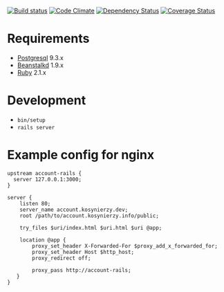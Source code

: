 [![Build status](https://travis-ci.org/kosynierzy/account.kosynierzy.info.png)](https://travis-ci.org/kosynierzy/account.kosynierzy.info)
[![Code Climate](https://codeclimate.com/github/kosynierzy/account.kosynierzy.info.png)](https://codeclimate.com/github/kosynierzy/account.kosynierzy.info)
[![Dependency Status](https://gemnasium.com/kosynierzy/account.kosynierzy.info.png)](https://gemnasium.com/kosynierzy/account.kosynierzy.info)
[![Coverage Status](https://coveralls.io/repos/kosynierzy/account.kosynierzy.info/badge.png)](https://coveralls.io/r/kosynierzy/account.kosynierzy.info)

# Requirements

* [Postgresql](http://www.postgresql.org/) 9.3.x
* [Beanstalkd](http://kr.github.io/beanstalkd/) 1.9.x
* [Ruby](https://www.ruby-lang.org/pl/) 2.1.x

# Development

* `bin/setup`
* `rails server`

# Example config for nginx

```
upstream account-rails {
  server 127.0.0.1:3000;
}

server {
    listen 80;
    server_name account.kosynierzy.dev;
    root /path/to/account.kosynierzy.info/public;

    try_files $uri/index.html $uri.html $uri @app;

    location @app {
        proxy_set_header X-Forwarded-For $proxy_add_x_forwarded_for;
        proxy_set_header Host $http_host;
        proxy_redirect off;

        proxy_pass http://account-rails;
   }
}
```
